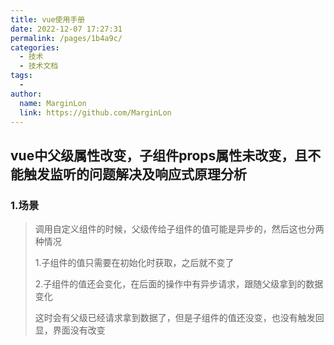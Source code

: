 ```yaml
---
title: vue使用手册
date: 2022-12-07 17:27:31
permalink: /pages/1b4a9c/
categories:
  - 技术
  - 技术文档
tags:
  - 
author: 
  name: MarginLon
  link: https://github.com/MarginLon
---
```


## vue中父级属性改变，子组件props属性未改变，且不能触发监听的问题解决及响应式原理分析

### 1.场景

> 调用自定义组件的时候，父级传给子组件的值可能是异步的，然后这也分两种情况
>
> 1.子组件的值只需要在初始化时获取，之后就不变了
>
> 2.子组件的值还会变化，在后面的操作中有异步请求，跟随父级拿到的数据变化
>
> 这时会有父级已经请求拿到数据了，但是子组件的值还没变，也没有触发回显，界面没有改变
